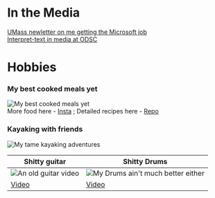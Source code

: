 
# In the Media
[UMass newletter on me getting the Microsoft job](https://ds.cs.umass.edu/news/cds-helps-companies-hire-data-science-talent)    
[Interpret-text in media at ODSC](https://opendatascience.com/responsible-ai-interpret-text/)



# Hobbies

### My best cooked meals yet
![My best cooked meals yet](https://anishpimpley.github.io/media/cooking_2020.png)     
More food here - [Insta](https://www.instagram.com/anishpimpley/) ; 
Detailed recipes here - [Repo](https://github.com/AnishPimpley/Fat_is_flavor)
### Kayaking with friends
![My tame kayaking adventures](https://anishpimpley.github.io/media/Kayaking.jpg)

  
 Shitty guitar | Shitty Drums
------------ | -------------
![An old guitar video](https://i.ytimg.com/vi/ac0aDCcUO94/hqdefault.jpg?sqp=-oaymwEZCPYBEIoBSFXyq4qpAwsIARUAAIhCGAFwAQ==&rs=AOn4CLB7yiy5iPeIEQBwcE-Wc74ZKwfstg?size=200) | ![My Drums ain't much better either](https://i.ytimg.com/vi/dsTagAHo3T4/hqdefault.jpg?sqp=-oaymwEZCNACELwBSFXyq4qpAwsIARUAAIhCGAFwAQ==&rs=AOn4CLBvsGZZqxbqf0FpvvkFKktW8ed7yQ?size=200)
[Video](https://www.youtube.com/watch?v=ac0aDCcUO94) | [Video](https://www.youtube.com/watch?v=dsTagAHo3T4&t=9s)


